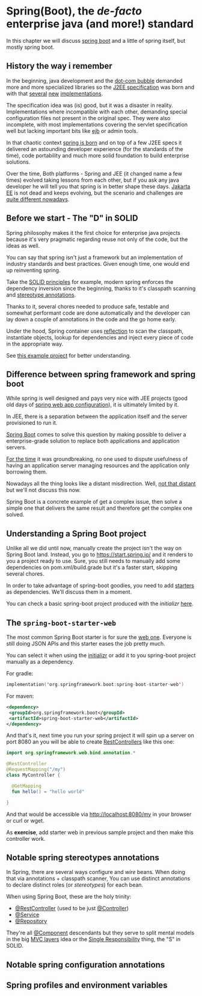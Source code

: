 # Spring(Boot), the _de-facto_ enterprise java (and more!) standard

In this chapter we will discuss [spring boot][0500] and a little of spring
itself, but mostly spring boot.

## History the way i remember

In the beginning, java development and the [dot-com bubble][0502] demanded more
and more specialized libraries so the [J2EE specification][0502] was born and
with that [several][0501] [new][0503] [implementations][0504].

The specification idea was (is) good, but it was a disaster in reality.
Implementations where incompatible with each other, demanding special
configuration files not present in the original spec. They were also incomplete,
with most implementations covering the servlet specification well but lacking
important bits like [ejb][0506] or admin tools.

In that chaotic context [spring is born][0507] and on top of a few J2EE specs it
delivered an astounding developer experience (for the standards of the time),
code portability and much more solid foundation to build enterprise solutions.

Over the time, Both platforms - Spring and JEE (it changed name a few times)
evolved taking lessons from each other, but if you ask any java developer he
will tell you that spring is in better shape these days. [Jakarta EE][0508] is
not dead and keeps evolving, but the scenario and challenges are
[quite different nowadays][0509].

## Before we start - The "D" in SOLID

Spring philosophy makes it the first choice for enterprise java projects because
it's very pragmatic regarding reuse not only of the code, but the ideas as well.

You can say that spring isn't just a framework but an implementation of industry
standards and best practices. Given enough time, one would end up reinventing
spring.

Take the [SOLID principles][0510] for example, modern spring enforces the
dependency inversion since the beginning, thanks to it's classpath scanning and
[stereotype annotations][0511].

Thanks to it, several chores needed to produce safe, testable and somewhat
performant code are done automatically and the developer can lay down a couple
of annotations in the code and the go home early.

Under the hood, Spring container uses [reflection][0512] to scan the classpath,
instantiate objects, lookup for dependencies and inject every piece of code in
the appropriate way.

See [this example project][0513] for better understanding.

## Difference between spring framework and spring boot

While spring is well designed and pays very nice with JEE projects (good old
days of [spring web app configuration][0514]), it is ultimately limited by it.

In JEE, there is a separation between the application itself and the server
provisioned to run it.

[Spring Boot][0515] comes to solve this question by making possible to deliver a
enterprise-grade solution to replace both applications and application servers.

[For the time][0516] it was groundbreaking, no one used to dispute usefulness of
having an application server managing resources and the application only
borrowing them.

Nowadays all the thing looks like a distant misdirection. Well,
[not that distant][0517] but we'll not discuss this now.

Spring Boot is a concrete example of get a complex issue, then solve a simple
one that delivers the same result and therefore get the complex one solved.

## Understanding a Spring Boot project

Unlike all we did until now, manually create the project isn't the way on Spring
Boot land. Instead, you go to <https://start.spring.io/> and it renders to you a
project ready to use. Sure, you still needs to manually add some dependencies on
pom.xml/build.grade but it's a faster start, skipping several chores.

In order to take advantage of spring-boot goodies, you need to add
[starters][0519] as dependencies. We'll discuss them in a moment.

You can check a basic spring-boot project produced with the _initializr_
[here][0518].

## The `spring-boot-starter-web`

The most common Spring Boot starter is for sure the [web one][0520]. Everyone is
still doing JSON APIs and this starter eases the job pretty much.

You can select it when using the [initializr][0521] or add it to you spring-boot
project manually as a dependency.

For gradle:

```kotlin
implementation('org.springframework.boot:spring-boot-starter-web')
```

For maven:

```xml
<dependency>
 <groupId>org.springframework.boot</groupId>
 <artifactId>spring-boot-starter-web</artifactId>
</dependency>
```

And that's it, next time you run your spring project it will spin up a server on
port 8080 an you will be able to create [RestControllers][0522] like this one:

```kotlin
import org.springframework.web.bind.annotation.*

@RestController
@RequestMapping("/my")
class MyController {

  @GetMapping
  fun hello() = "hello world"

}
```

And that would be accessible via <http://localhost:8080/my> in your browser or
curl or wget.

As **exercise**, add starter web in previous sample project and then make this
controller work.

## Notable spring stereotypes annotations

In Spring, there are several ways configure and _wire_ beans. When doing that
via annotations + classpath scanner, You can use distinct annotations to declare
distinct roles (or _stereotypes_) for each bean.

When using Spring Boot, these are the holy trinity:

- [@RestController][0523] (used to be just [@Controller][0524])
- [@Service][0525]
- [@Repository][0526]

They're all [@Component][0527] descendants but they serve to split mental models
in the big [MVC layers][0528] idea or the [Single Responsibility][0529] thing,
the "S" in SOLID.

## Notable spring configuration annotations

## Spring profiles and environment variables

[0500]: https://spring.io/projects/spring-boot
[0501]: https://tomcat.apache.org/tomcat-4.1-doc/index.html
[0502]: https://en.wikipedia.org/wiki/Dot-com_bubble
[0503]: https://en.wikipedia.org/wiki/Jetty_(web_server)
[0504]: https://en.wikipedia.org/wiki/IBM_WebSphere_Application_Server
[0506]: https://en.wikipedia.org/wiki/Jakarta_Enterprise_Beans
[0507]: https://en.wikipedia.org/wiki/Spring_Framework
[0508]: https://jakarta.ee/
[0509]: https://developers.redhat.com/blog/2018/06/28/why-kubernetes-is-the-new-application-server#empowering_your_application
[0510]: https://en.wikipedia.org/wiki/SOLID
[0511]: https://docs.spring.io/spring-framework/docs/current/javadoc-api/org/springframework/context/annotation/ClassPathBeanDefinitionScanner.html
[0512]: https://www.oracle.com/technical-resources/articles/java/javareflection.html
[0513]: ../samples/project-010-spring-example/README.md
[0514]: https://docs.spring.io/spring-framework/reference/web/webmvc/mvc-servlet.html
[0515]: https://spring.io/projects/spring-boot
[0516]: https://spring.io/blog/2014/04/01/spring-boot-1-0-ga-released
[0517]: https://kubernetes.io/docs/home/
[0518]: ../samples/project-011-spring-boot-example/README.md
[0519]: https://docs.spring.io/spring-boot/docs/current/reference/htmlsingle/#using.build-systems.starters
[0520]: https://docs.spring.io/spring-boot/docs/current/reference/html/web.html
[0521]: https://start.spring.io
[0522]: https://spring.io/guides/tutorials/rest#_http_is_the_platform
[0523]: https://docs.spring.io/spring-framework/docs/current/javadoc-api/org/springframework/web/bind/annotation/RestController.html
[0524]: https://docs.spring.io/spring-framework/docs/current/javadoc-api/org/springframework/stereotype/Controller.html
[0525]: https://docs.spring.io/spring-framework/docs/current/javadoc-api/org/springframework/stereotype/Service.html
[0526]: https://docs.spring.io/spring-framework/docs/current/javadoc-api/org/springframework/stereotype/Repository.html
[0527]: https://docs.spring.io/spring-framework/docs/current/javadoc-api/org/springframework/stereotype/Component.html
[0528]: https://en.wikipedia.org/wiki/Model%E2%80%93view%E2%80%93controller
[0529]: https://en.wikipedia.org/wiki/Single_responsibility_principle
